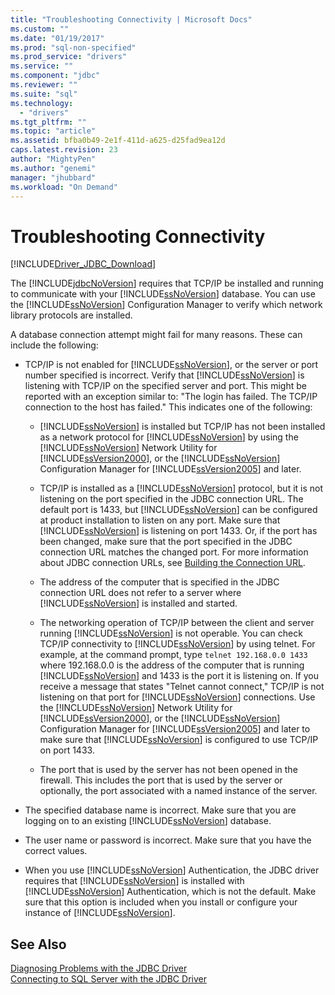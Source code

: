 ```yaml
---
title: "Troubleshooting Connectivity | Microsoft Docs"
ms.custom: ""
ms.date: "01/19/2017"
ms.prod: "sql-non-specified"
ms.prod_service: "drivers"
ms.service: ""
ms.component: "jdbc"
ms.reviewer: ""
ms.suite: "sql"
ms.technology: 
  - "drivers"
ms.tgt_pltfrm: ""
ms.topic: "article"
ms.assetid: bfba0b49-2e1f-411d-a625-d25fad9ea12d
caps.latest.revision: 23
author: "MightyPen"
ms.author: "genemi"
manager: "jhubbard"
ms.workload: "On Demand"
---
```

# Troubleshooting Connectivity
[!INCLUDE[Driver_JDBC_Download](../../includes/driver_jdbc_download.md)]

  The [!INCLUDE[jdbcNoVersion](../../includes/jdbcnoversion_md.md)] requires that TCP/IP be installed and running to communicate with your [!INCLUDE[ssNoVersion](../../includes/ssnoversion_md.md)] database. You can use the [!INCLUDE[ssNoVersion](../../includes/ssnoversion_md.md)] Configuration Manager to verify which network library protocols are installed.  
  
 A database connection attempt might fail for many reasons. These can include the following:  
  
-   TCP/IP is not enabled for [!INCLUDE[ssNoVersion](../../includes/ssnoversion_md.md)], or the server or port number specified is incorrect. Verify that [!INCLUDE[ssNoVersion](../../includes/ssnoversion_md.md)] is listening with TCP/IP on the specified server and port. This might be reported with an exception similar to: "The login has failed. The TCP/IP connection to the host has failed." This indicates one of the following:  
  
    -   [!INCLUDE[ssNoVersion](../../includes/ssnoversion_md.md)] is installed but TCP/IP has not been installed as a network protocol for [!INCLUDE[ssNoVersion](../../includes/ssnoversion_md.md)] by using the [!INCLUDE[ssNoVersion](../../includes/ssnoversion_md.md)] Network Utility for [!INCLUDE[ssVersion2000](../../includes/ssversion2000_md.md)], or the [!INCLUDE[ssNoVersion](../../includes/ssnoversion_md.md)] Configuration Manager for [!INCLUDE[ssVersion2005](../../includes/ssversion2005_md.md)] and later.  
  
    -   TCP/IP is installed as a [!INCLUDE[ssNoVersion](../../includes/ssnoversion_md.md)] protocol, but it is not listening on the port specified in the JDBC connection URL. The default port is 1433, but [!INCLUDE[ssNoVersion](../../includes/ssnoversion_md.md)] can be configured at product installation to listen on any port. Make sure that [!INCLUDE[ssNoVersion](../../includes/ssnoversion_md.md)] is listening on port 1433. Or, if the port has been changed, make sure that the port specified in the JDBC connection URL matches the changed port. For more information about JDBC connection URLs, see [Building the Connection URL](../../connect/jdbc/building-the-connection-url.md).  
  
    -   The address of the computer that is specified in the JDBC connection URL does not refer to a server where [!INCLUDE[ssNoVersion](../../includes/ssnoversion_md.md)] is installed and started.  
  
    -   The networking operation of TCP/IP between the client and server running [!INCLUDE[ssNoVersion](../../includes/ssnoversion_md.md)] is not operable. You can check TCP/IP connectivity to [!INCLUDE[ssNoVersion](../../includes/ssnoversion_md.md)] by using telnet. For example, at the command prompt, type `telnet 192.168.0.0 1433` where 192.168.0.0 is the address of the computer that is running [!INCLUDE[ssNoVersion](../../includes/ssnoversion_md.md)] and 1433 is the port it is listening on. If you receive a message that states "Telnet cannot connect," TCP/IP is not listening on that port for [!INCLUDE[ssNoVersion](../../includes/ssnoversion_md.md)] connections. Use the [!INCLUDE[ssNoVersion](../../includes/ssnoversion_md.md)] Network Utility for [!INCLUDE[ssVersion2000](../../includes/ssversion2000_md.md)], or the [!INCLUDE[ssNoVersion](../../includes/ssnoversion_md.md)] Configuration Manager for [!INCLUDE[ssVersion2005](../../includes/ssversion2005_md.md)] and later to make sure that [!INCLUDE[ssNoVersion](../../includes/ssnoversion_md.md)] is configured to use TCP/IP on port 1433.  
  
    -   The port that is used by the server has not been opened in the firewall. This includes the port that is used by the server or optionally, the port associated with a named instance of the server.  
  
-   The specified database name is incorrect. Make sure that you are logging on to an existing [!INCLUDE[ssNoVersion](../../includes/ssnoversion_md.md)] database.  
  
-   The user name or password is incorrect. Make sure that you have the correct values.  
  
-   When you use [!INCLUDE[ssNoVersion](../../includes/ssnoversion_md.md)] Authentication, the JDBC driver requires that [!INCLUDE[ssNoVersion](../../includes/ssnoversion_md.md)] is installed with [!INCLUDE[ssNoVersion](../../includes/ssnoversion_md.md)] Authentication, which is not the default. Make sure that this option is included when you install or configure your instance of [!INCLUDE[ssNoVersion](../../includes/ssnoversion_md.md)].  
  
## See Also  
 [Diagnosing Problems with the JDBC Driver](../../connect/jdbc/diagnosing-problems-with-the-jdbc-driver.md)   
 [Connecting to SQL Server with the JDBC Driver](../../connect/jdbc/connecting-to-sql-server-with-the-jdbc-driver.md)  
  
  
